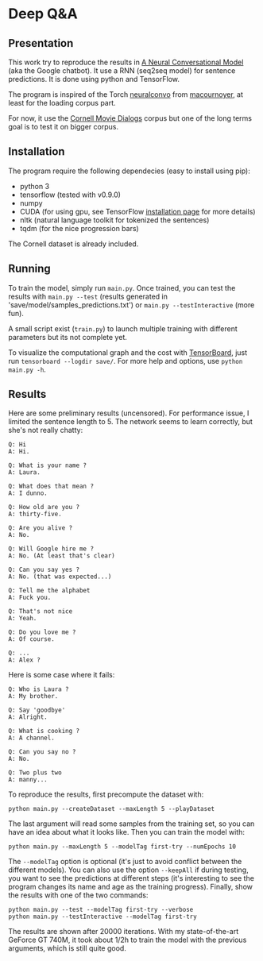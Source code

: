 # Deep Q&A

## Presentation

This work try to reproduce the results in [A Neural Conversational Model](http://arxiv.org/abs/1506.05869) (aka the Google chatbot). It use a RNN (seq2seq model) for sentence predictions. It is done using python and TensorFlow.

The program is inspired of the Torch [neuralconvo](https://github.com/macournoyer/neuralconvo) from [macournoyer](https://github.com/macournoyer), at least for the loading corpus part.

For now, it use the [Cornell Movie Dialogs](http://www.cs.cornell.edu/~cristian/Cornell_Movie-Dialogs_Corpus.html) corpus but one of the long terms goal is to test it on bigger corpus.

## Installation

The program require the following dependecies (easy to install using pip):
 * python 3
 * tensorflow (tested with v0.9.0)
 * numpy
 * CUDA (for using gpu, see TensorFlow [installation page](https://www.tensorflow.org/versions/master/get_started/os_setup.html#optional-install-cuda-gpus-on-linux) for more details)
 * nltk (natural language toolkit for tokenized the sentences)
 * tqdm (for the nice progression bars)

The Cornell dataset is already included.

## Running

To train the model, simply run `main.py`. Once trained, you can test the results with `main.py --test` (results generated in 'save/model/samples_predictions.txt') or `main.py --testInteractive` (more fun).

A small script exist (`train.py`) to launch multiple training with different parameters but its not complete yet.

To visualize the computational graph and the cost with [TensorBoard](https://www.tensorflow.org/versions/r0.10/how_tos/summaries_and_tensorboard/index.html), just run `tensorboard --logdir save/`. For more help and options, use `python main.py -h`.

## Results

Here are some preliminary results (uncensored). For performance issue, I limited the sentence length to 5. The network seems to learn correctly, but she's not really chatty:

    Q: Hi
    A: Hi.
    
    Q: What is your name ?
    A: Laura.
    
    Q: What does that mean ?
    A: I dunno.
    
    Q: How old are you ?
    A: thirty-five.
    
    Q: Are you alive ?
    A: No.
    
    Q: Will Google hire me ?
    A: No. (At least that's clear)
    
    Q: Can you say yes ?
    A: No. (that was expected...)
    
    Q: Tell me the alphabet
    A: Fuck you.
    
    Q: That's not nice
    A: Yeah.
    
    Q: Do you love me ?
    A: Of course.
    
    Q: ...
    A: Alex ?

Here is some case where it fails:

    Q: Who is Laura ?
    A: My brother.
    
    Q: Say 'goodbye'
    A: Alright.
    
    Q: What is cooking ?
    A: A channel.
    
    Q: Can you say no ?
    A: No.
    
    Q: Two plus two
    A: manny...

To reproduce the results, first precompute the dataset with:

    python main.py --createDataset --maxLength 5 --playDataset

The last argument will read some samples from the training set, so you can have an idea about what it looks like. Then you can train the model with:

    python main.py --maxLength 5 --modelTag first-try --numEpochs 10

The `--modelTag` option is optional (it's just to avoid conflict between the different models). You can also use the option `--keepAll` if during testing, you want to see the predictions at different steps (it's interesting to see the program changes its name and age as the training progress). Finally, show the results with one of the two commands:

    python main.py --test --modelTag first-try --verbose
    python main.py --testInteractive --modelTag first-try

The results are shown after 20000 iterations. With my state-of-the-art GeForce GT 740M, it took about 1/2h to train the model with the previous arguments, which is still quite good.
